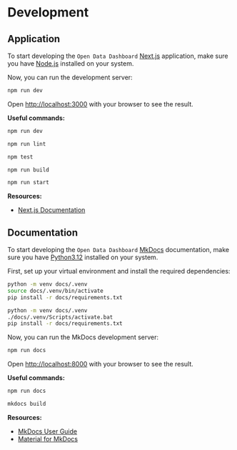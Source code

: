 # Development

## Application

To start developing the `Open Data Dashboard` [Next.js](https://nextjs.org/) application,
make sure you have [Node.js](https://nodejs.org/en/download/current) installed on your system.

Now, you can run the development server:

```bash
npm run dev
```

Open [http://localhost:3000](http://localhost:3000) with your browser to see the result.

**Useful commands:**

```bash title="Run Next.js development server"
npm run dev
```

```bash title="Lint code (ESLint)"
npm run lint
```

```bash title="Execute tests"
npm test
```

```bash title="Build application"
npm run build
```

```bash title="Run production build locally"
npm run start
```

**Resources:**

- [Next.js Documentation](https://nextjs.org/docs)

## Documentation

To start developing the `Open Data Dashboard` [MkDocs](https://www.mkdocs.org/) documentation,
make sure you have [Python3.12](https://www.python.org/downloads/release/python-3123/) installed on your system.

First, set up your virtual environment and install the required dependencies:

```bash title="Setup and installation (Linux)" linenums="1"
python -m venv docs/.venv
source docs/.venv/bin/activate
pip install -r docs/requirements.txt
```

```bash title="Setup and installation (Windows)" linenums="1"
python -m venv docs/.venv
./docs/.venv/Scripts/activate.bat
pip install -r docs/requirements.txt
```

Now, you can run the MkDocs development server:

```bash
npm run docs
```

Open [http://localhost:8000](http://localhost:8000) with your browser to see the result.

**Useful commands:**

```bash title="Start the live-reloading docs server"
npm run docs
```

```bash title="Build the documentation site"
mkdocs build
```

**Resources:**

- [MkDocs User Guide](https://www.mkdocs.org/user-guide/)
- [Material for MkDocs](https://squidfunk.github.io/mkdocs-material/getting-started/)
